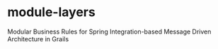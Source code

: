 module-layers
=============

Modular Business Rules for Spring Integration-based Message Driven Architecture in Grails